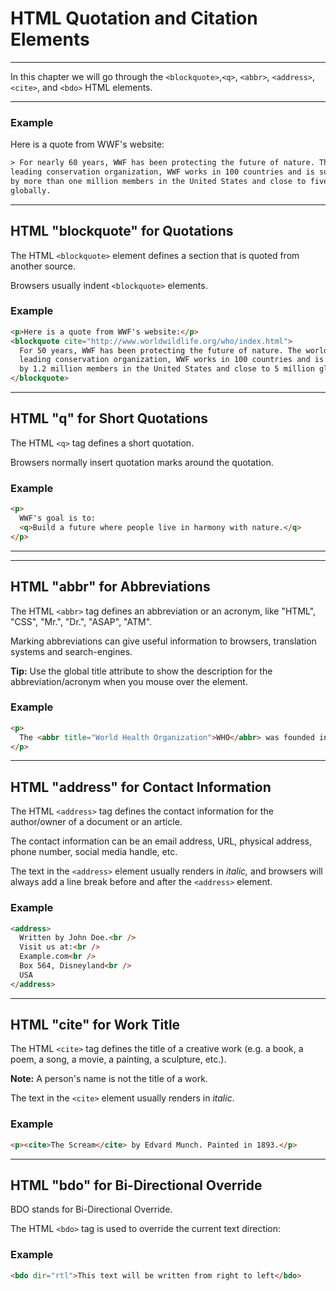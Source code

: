 ﻿# HTML Quotation and Citation Elements

---

In this chapter we will go through the `<blockquote>`,`<q>`, `<abbr>`, `<address>`, `<cite>`, and `<bdo>` HTML elements.

---

### Example

Here is a quote from WWF's website:

```html
> For nearly 60 years, WWF has been protecting the future of nature. The world's
leading conservation organization, WWF works in 100 countries and is supported
by more than one million members in the United States and close to five million
globally.
```

---

## HTML "blockquote" for Quotations

The HTML `<blockquote>` element defines a section that is quoted from another source.

Browsers usually indent `<blockquote>` elements.

### Example

```html
<p>Here is a quote from WWF's website:</p>
<blockquote cite="http://www.worldwildlife.org/who/index.html">
  For 50 years, WWF has been protecting the future of nature. The world's
  leading conservation organization, WWF works in 100 countries and is supported
  by 1.2 million members in the United States and close to 5 million globally.
</blockquote>
```

---

## HTML "q" for Short Quotations

The HTML `<q>` tag defines a short quotation.

Browsers normally insert quotation marks around the quotation.

### Example

```html
<p>
  WWF's goal is to:
  <q>Build a future where people live in harmony with nature.</q>
</p>
```

---

---

## HTML "abbr" for Abbreviations

The HTML `<abbr>` tag defines an abbreviation or an acronym, like "HTML", "CSS", "Mr.", "Dr.", "ASAP", "ATM".

Marking abbreviations can give useful information to browsers, translation systems and search-engines.

**Tip:** Use the global title attribute to show the description for the abbreviation/acronym when you mouse over the element.

### Example

```html
<p>
  The <abbr title="World Health Organization">WHO</abbr> was founded in 1948.
</p>
```

---

## HTML "address" for Contact Information

The HTML `<address>` tag defines the contact information for the author/owner of a document or an article.

The contact information can be an email address, URL, physical address, phone number, social media handle, etc.

The text in the `<address>` element usually renders in _italic,_ and browsers will always add a line break before and after the `<address>` element.

### Example

```html
<address>
  Written by John Doe.<br />
  Visit us at:<br />
  Example.com<br />
  Box 564, Disneyland<br />
  USA
</address>
```

---

## HTML "cite" for Work Title

The HTML `<cite>` tag defines the title of a creative work (e.g. a book, a poem, a song, a movie, a painting, a sculpture, etc.).

**Note:** A person's name is not the title of a work.

The text in the `<cite>` element usually renders in _italic_.

### Example

```html
<p><cite>The Scream</cite> by Edvard Munch. Painted in 1893.</p>
```

---

## HTML "bdo" for Bi-Directional Override

BDO stands for Bi-Directional Override.

The HTML `<bdo>` tag is used to override the current text direction:

### Example

```html
<bdo dir="rtl">This text will be written from right to left</bdo>
```
